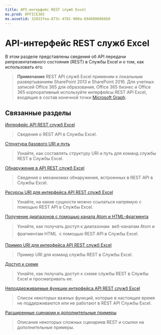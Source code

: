 ```yaml
---
title: API-интерфейс REST служб Excel
ms.prod: OFFICE365
ms.assetid: 32033fea-873c-4781-900a-6946906066b0
---
```



# API-интерфейс REST служб Excel

В этом разделе представлены сведения об API передачи репрезентативного состояния (REST) в Службы Excel и о том, как использовать его.
  
    
    


> **Примечание**
> REST API служб Excel применим к локальным развертываниям SharePoint 2013 и SharePoint 2016. Для учетных записей Office 365 для образования, Office 365 бизнес и Office 365 корпоративный используйте интерфейсы REST API Excel, входящие в состав конечной точки  [Microsoft Graph](http://graph.microsoft.io/ru-ru/docs/api-reference/v1.0/resources/excel
). 
  
    
    


## Связанные разделы


 [Интерфейс API REST служб Excel](excel-services-rest-api-overview.md)
  
    
    
> Сведения о REST API в Службы Excel.
    
  
 [Структура базового URI и путь](basic-uri-structure-and-path.md)
  
    
    
> Узнайте, как составлять структуру URI и путь для команд службы REST в Службы Excel.
    
  
 [Обнаружение в API REST служб Excel](discovery-in-excel-services-rest-api.md)
  
    
    
> Сведения о механизмах обнаружения, встроенных в REST API в Службы Excel.
    
  
 [Ресурсы URI для интерфейса API REST служб Excel](resources-uri-for-excel-services-rest-api.md)
  
    
    
> Узнайте, на какие сущности можно ссылаться напрямую с помощью REST API в Службы Excel.
    
  
 [Получение диапазонов с помощью канала Atom и HTML-фрагмента](getting-ranges-using-atom-feed-and-html-fragment.md)
  
    
    
> Узнайте, как получать доступ к диапазонам  веб-каналам Atom и фрагментам HTML  с помощью REST API в Службы Excel.
    
  
 [Пример URI для интерфейса API REST служб Excel](sample-uri-for-excel-services-rest-api.md)
  
    
    
> Пример URI для команд службы REST в Службы Excel.
    
  
 [Доступ к схеме](accessing-a-schema.md)
  
    
    
> Узнайте, как получать доступ к схеме службы REST в Службы Excel и просматривать ее.
    
  
 [Неподдерживаемые функции интерфейса API REST служб Excel](unsupported-features-in-excel-services-rest-api.md)
  
    
    
> Список некоторых важных функций, которые в настоящее время не поддерживаются или не работают в REST API Службы Excel.
    
  
 [Расширенные сценарии и дополнительные примеры](advanced-scenarios-and-additional-samples.md)
  
    
    
> Описание некоторых сложных сценариев REST и ссылки на дополнительные примеры.
    
  

